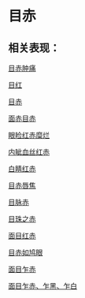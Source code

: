 # 目赤

## 相关表现：

[目赤肿痛](https://zuoye.gmzyh.com/search?key=目赤肿痛)
[目红](https://zuoye.gmzyh.com/search?key=目红)
[目赤](https://zuoye.gmzyh.com/search?key=目赤)
[面赤目赤](https://zuoye.gmzyh.com/search?key=面赤目赤)
[眼睑红赤糜烂](https://zuoye.gmzyh.com/search?key=眼睑红赤糜烂)
[内眦血丝红赤](https://zuoye.gmzyh.com/search?key=内眦血丝红赤)
[白睛红赤](https://zuoye.gmzyh.com/search?key=白睛红赤)
[目赤唇焦](https://zuoye.gmzyh.com/search?key=目赤唇焦)
[目脉赤](https://zuoye.gmzyh.com/search?key=目脉赤)
[目珠之赤](https://zuoye.gmzyh.com/search?key=目珠之赤)
[面目红赤](https://zuoye.gmzyh.com/search?key=面目红赤)
[目赤如鸠眼](https://zuoye.gmzyh.com/search?key=目赤如鸠眼)
[面目乍赤](https://zuoye.gmzyh.com/search?key=面目乍赤)
[面目乍赤、乍黑、乍白](https://zuoye.gmzyh.com/search?key=面目乍赤、乍黑、乍白)